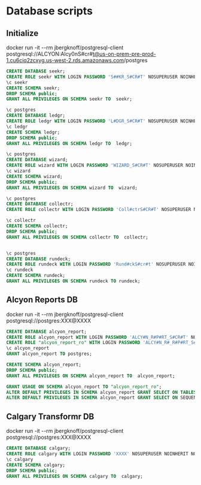 # Database scripts

## Initialize

docker run -it --rm jbergknoff/postgresql-client postgresql://ALCYON:Alcy0nS#cr#t@us-on-prem-pre-prod-1.cu6ciq2zcxyg.us-west-2.rds.amazonaws.com/postgres

````sql
CREATE DATABASE seekr;
CREATE ROLE seekr WITH LOGIN PASSWORD 'S##KR_S#CR#T' NOSUPERUSER NOINHERIT NOCREATEDB NOCREATEROLE NOREPLICATION;
\c seekr
CREATE SCHEMA seekr;
DROP SCHEMA public;
GRANT ALL PRIVILEGES ON SCHEMA seekr TO  seekr;

\c postgres
CREATE DATABASE ledgr;
CREATE ROLE ledgr WITH LOGIN PASSWORD 'L#DGR_S#CR#T' NOSUPERUSER NOINHERIT NOCREATEDB NOCREATEROLE NOREPLICATION;
\c ledgr
CREATE SCHEMA ledgr;
DROP SCHEMA public;
GRANT ALL PRIVILEGES ON SCHEMA ledgr TO  ledgr;

\c postgres
CREATE DATABASE wizard;
CREATE ROLE wizard WITH LOGIN PASSWORD 'WIZARD_S#CR#T' NOSUPERUSER NOINHERIT NOCREATEDB NOCREATEROLE NOREPLICATION;
\c wizard
CREATE SCHEMA wizard;
DROP SCHEMA public;
GRANT ALL PRIVILEGES ON SCHEMA wizard TO  wizard;

\c postgres
CREATE DATABASE collectr;
CREATE ROLE collectr WITH LOGIN PASSWORD 'Coll#ctrS#CR#T' NOSUPERUSER NOINHERIT NOCREATEDB NOCREATEROLE NOREPLICATION;

\c collectr
CREATE SCHEMA collectr;
DROP SCHEMA public;
GRANT ALL PRIVILEGES ON SCHEMA collectr TO  collectr;


\c postgres
CREATE DATABASE rundeck;
CREATE ROLE rundeck WITH LOGIN PASSWORD 'Rund#ckS#cr#t' NOSUPERUSER NOINHERIT NOCREATEDB NOCREATEROLE NOREPLICATION;
\c rundeck
CREATE SCHEMA rundeck;
GRANT ALL PRIVILEGES ON SCHEMA rundeck TO rundeck;

````

## Alcyon Reports DB

docker run -it --rm jbergknoff/postgresql-client postgresql://postgres:XXX@XXXX

````sql
CREATE DATABASE alcyon_report;
CREATE ROLE alcyon_report WITH LOGIN PASSWORD 'ALCY#N_R#P#RT_S#CR#T' NOSUPERUSER NOINHERIT NOCREATEDB NOCREATEROLE NOREPLICATION;
CREATE ROLE "alcyon_report_ro" WITH LOGIN PASSWORD 'ALCY#N_R#_R#P#RT_S#CR#T' NOSUPERUSER INHERIT NOCREATEDB NOCREATEROLE NOREPLICATION;
\c alcyon_report
GRANT alcyon_report TO postgres;

CREATE SCHEMA alcyon_report;
DROP SCHEMA public;
GRANT ALL PRIVILEGES ON SCHEMA alcyon_report TO  alcyon_report;

GRANT USAGE ON SCHEMA alcyon_report TO "alcyon_report_ro";
ALTER DEFAULT PRIVILEGES IN SCHEMA alcyon_report GRANT SELECT ON TABLES TO alcyon_report_ro;
ALTER DEFAULT PRIVILEGES IN SCHEMA alcyon_report GRANT SELECT ON SEQUENCES TO alcyon_report_ro;
````

## Calgary Transformr DB

docker run -it --rm jbergknoff/postgresql-client postgresql://postgres:XXX@XXXX

````sql
CREATE DATABASE calgary;
CREATE ROLE calgary WITH LOGIN PASSWORD 'XXXX' NOSUPERUSER NOINHERIT NOCREATEDB NOCREATEROLE NOREPLICATION;
\c calgary
CREATE SCHEMA calgary;
DROP SCHEMA public;
GRANT ALL PRIVILEGES ON SCHEMA calgary TO  calgary;

````
